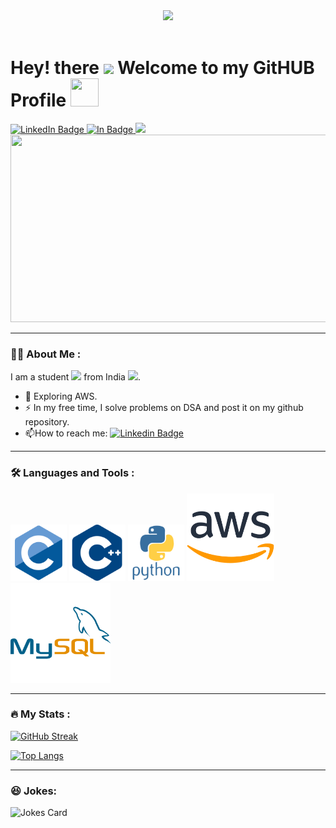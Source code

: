 <div id="header" align="center">
  <img src="https://media.giphy.com/media/M9gbBd9nbDrOTu1Mqx/giphy.gif" width="130"/>
</div>
<div id="badges">
  <img src="https://komarev.com/ghpvc/?username=harshpandita2000&style=flat-square&color=blue" alt=""/>
<h1>
  Hey! there <img src="https://media.giphy.com/media/hvRJCLFzcasrR4ia7z/giphy.gif" width="30px"/> Welcome to my GitHUB Profile <img src ="https://media1.tenor.com/m/A15H8E1VUh8AAAAC/github-cat.gif" width="45" height="45"/>  
 
</h1>
  <a href="https://www.linkedin.com/in/harsh-pandita-b7229b281/">
     <img src="https://img.shields.io/badge/LinkedIn-blue?style=for-the-badge&logo=linkedin&logoColor=white" alt="LinkedIn Badge"/>
  </a>
  <a href="https://www.instagram.com/harsh___pandita/">
  <img src="https://img.shields.io/badge/Instagram-B7178c?style=for-the-badge&logo=instagram&logoColor=white" alt="In Badge"/>
  </a>
  <a href="https://leetcode.com/harshpandita/">
    <img src="https://img.shields.io/badge/Leetcode-black?style=for-the-badge&logo=leetcode&logoColor=white%22%20alt=%22In%20Badge"/>
  </a>
  <div align="center">
  <img src="https://media.giphy.com/media/dWesBcTLavkZuG35MI/giphy.gif" width="600" height="300"/>

</div>

- - -


### :technologist: About Me : 
I am a student  <img src="https://media.giphy.com/media/WUlplcMpOCEmTGBtBW/giphy.gif" width="30"> from India <img src = "https://media.giphy.com/media/v1.Y2lkPTc5MGI3NjExdjNvdDdrOTl4bWhubzJ0M2VyM2hoOTExZnZvbTh4N2lua2NucDFuOSZlcD12MV9pbnRlcm5hbF9naWZfYnlfaWQmY3Q9Zw/9Gnbm29r7ftUA/giphy.gif" width= "30" >.

- :seedling: Exploring AWS.
- :zap: In my free time, I solve problems on DSA and post it on my github repository. 
- :mailbox:How to reach me: [![Linkedin Badge](https://img.shields.io/badge/-blue?style=flat&logo=Linkedin&logoColor=white)](https://www.linkedin.com/in/harsh-pandita-b7229b281/)

  

- - -
### :hammer_and_wrench: Languages and Tools : 
<div class="icon-container">
 <img src="https://raw.githubusercontent.com/devicons/devicon/55609aa5bd817ff167afce0d965585c92040787a/icons/c/c-original.svg" width="90" height="90" />
 <img src="https://raw.githubusercontent.com/devicons/devicon/55609aa5bd817ff167afce0d965585c92040787a/icons/cplusplus/cplusplus-plain.svg" width="90" height="90" />
 <img src="https://github.com/devicons/devicon/blob/master/icons/python/python-original-wordmark.svg" width="90" height="90" />
 <img src="https://raw.githubusercontent.com/devicons/devicon/55609aa5bd817ff167afce0d965585c92040787a/icons/amazonwebservices/amazonwebservices-original-wordmark.svg" width="140" height="140" />
 <img src="https://raw.githubusercontent.com/devicons/devicon/55609aa5bd817ff167afce0d965585c92040787a/icons/mysql/mysql-original-wordmark.svg" width="160" height="160" />
</div>


- - -

### :fire: My Stats :
[![GitHub Streak](http://github-readme-streak-stats.herokuapp.com?user=harshpandita2000&theme=dark&background=000000)](https://git.io/streak-stats)

[![Top Langs](https://github-readme-stats.vercel.app/api/top-langs/?username=harshpandita2000)](https://github.com/anuraghazra/github-readme-stats)

- - -

### :laughing: Jokes:
<img src="https://readme-jokes.vercel.app/api?hideBorder&theme=cobalt&qColor=%23944bcc&aColor=%23bbdb51" alt="Jokes Card"/>


</div>
